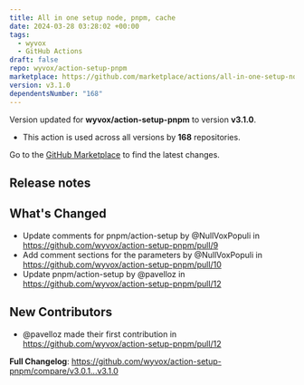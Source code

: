 ```yaml
---
title: All in one setup node, pnpm, cache
date: 2024-03-28 03:28:02 +00:00
tags:
  - wyvox
  - GitHub Actions
draft: false
repo: wyvox/action-setup-pnpm
marketplace: https://github.com/marketplace/actions/all-in-one-setup-node-pnpm-cache
version: v3.1.0
dependentsNumber: "168"
---
```



Version updated for **wyvox/action-setup-pnpm** to version **v3.1.0**.
- This action is used across all versions by **168** repositories.

Go to the [GitHub Marketplace](https://github.com/marketplace/actions/all-in-one-setup-node-pnpm-cache) to find the latest changes.

## Release notes

## What's Changed
* Update comments for pnpm/action-setup by @NullVoxPopuli in https://github.com/wyvox/action-setup-pnpm/pull/9
* Add comment sections for the parameters by @NullVoxPopuli in https://github.com/wyvox/action-setup-pnpm/pull/10
* Update pnpm/action-setup by @pavelloz in https://github.com/wyvox/action-setup-pnpm/pull/12

## New Contributors
* @pavelloz made their first contribution in https://github.com/wyvox/action-setup-pnpm/pull/12

**Full Changelog**: https://github.com/wyvox/action-setup-pnpm/compare/v3.0.1...v3.1.0
